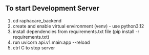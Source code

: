 ## To start Development Server

1. cd raphacare_backend
2. create and enable virtual environment (venv) - use python3.12
3. install dependencies from requirements.txt file (pip install -r requirements.txt)
4. run uvicorn api.v1.main:app --reload
5. ctrl C to stop server
